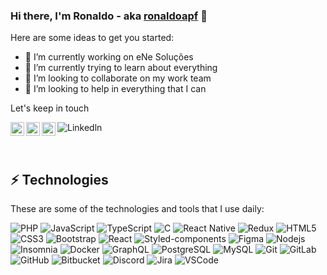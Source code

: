 ### Hi there, I'm Ronaldo - aka [ronaldoapf][website] 👋

Here are some ideas to get you started:

- 🔭 I’m currently working on eNe Soluções
- 🌱 I’m currently trying to learn about everything 
- 👯 I’m looking to collaborate on my work team
- 🤔 I’m looking to help in everything that I can

Let's keep in touch

[<img align="left" alt="naldinhodido | Twitter" width="22px" src="https://cdn.jsdelivr.net/npm/simple-icons@v3/icons/twitter.svg" />][twitter]
[<img align="left" alt="ronaldoapf | LinkedIn" width="22px" src="https://cdn.jsdelivr.net/npm/simple-icons@v3/icons/linkedin.svg" />][linkedin]
[<img align="left" alt="ronaldoapf | Instagram" width="22px" src="https://cdn.jsdelivr.net/npm/simple-icons@v3/icons/instagram.svg" />][instagram]

![Linkedln](https://img.shields.io/badge/-linkedin-0A66C2?style=flat-square&logo=linkedin)

<br />

## ⚡ Technologies

These are some of the technologies and tools that I use daily:

![PHP](https://img.shields.io/badge/-PHP-000000?style=flat-square&logo=PHP)
![JavaScript](https://img.shields.io/badge/-JavaScript-black?style=flat-square&logo=javascript)
![TypeScript](https://img.shields.io/badge/-TypeScript-000000?style=flat-square&logo=typescript)
![C](https://img.shields.io/badge/-A8B9CC?style=flat-square&logo=c&logoColor=white)
![React Native](https://img.shields.io/badge/-ReactNative-black?style=flat-square&logo=react)
![Redux](https://img.shields.io/badge/-Redux-764ABC?style=flat-square&logo=redux)
![HTML5](https://img.shields.io/badge/-HTML5-E34F26?style=flat-square&logo=html5&logoColor=white)
![CSS3](https://img.shields.io/badge/-CSS3-1572B6?style=flat-square&logo=css3)
![Bootstrap](https://img.shields.io/badge/-Bootstrap-563D7C?style=flat-square&logo=bootstrap)
![React](https://img.shields.io/badge/-React-black?style=flat-square&logo=react)
![Styled-components](https://img.shields.io/badge/-Styled%20Components-pink?style=flat-square&logo=styled-components)
![Figma](https://img.shields.io/badge/-Figma-ffbaba?style=flat-square&logo=figma)
![Nodejs](https://img.shields.io/badge/-Nodejs-black?style=flat-square&logo=Node.js)
![Insomnia](https://img.shields.io/badge/-Insomnia-5849BE?style=flat-square&logo=Insomnia)
![Docker](https://img.shields.io/badge/-Docker-black?style=flat-square&logo=docker)
![GraphQL](https://img.shields.io/badge/-GraphQL-db67b4?style=flat-square&logo=graphql)
![PostgreSQL](https://img.shields.io/badge/-PostgreSQL-336791?style=flat-square&logo=postgresql)
![MySQL](https://img.shields.io/badge/-MySQL-a0c4db?style=flat-square&logo=mysql)
![Git](https://img.shields.io/badge/-Git-black?style=flat-square&logo=git)
![GitLab](https://img.shields.io/badge/-GitLab-FCA121?style=flat-square&logo=gitlab)
![GitHub](https://img.shields.io/badge/-GitHub-181717?style=flat-square&logo=github)
![Bitbucket](https://img.shields.io/badge/-Bitbucket-0052CC?style=flat-square&logo=bitbucket)
![Discord](https://img.shields.io/badge/-Discord-000000?style=flat-square&logo=Discord)
![Jira](https://img.shields.io/badge/-Jira-0052CC?style=flat-square&logo=Jira)
![VSCode](https://img.shields.io/badge/-VSCode-007ACC?style=flat-square&logo=visual-studio-code&logoColor=white)


[website]: https://eronaldo.tech
[twitter]: https://twitter.com/naldinhodido
[instagram]: https://instagram.com/ronaldoapf
[linkedin]: https://linkedin.com/in/ronaldoapf

